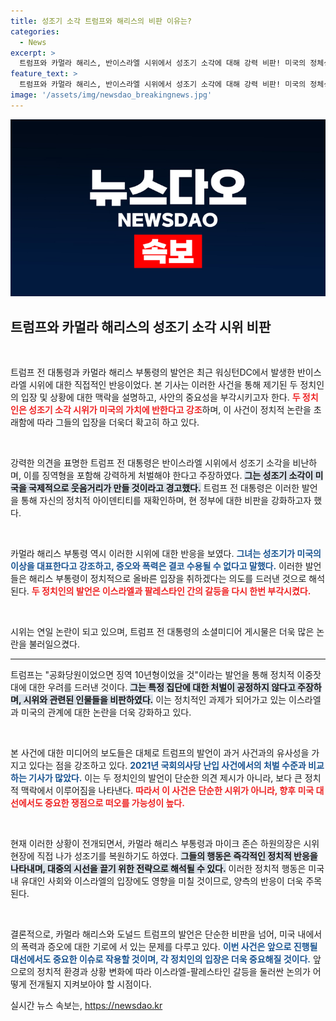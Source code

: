 ```yaml
---
title: 성조기 소각 트럼프와 해리스의 비판 이유는?
categories:
  - News
excerpt: >
  트럼프와 카멀라 해리스, 반이스라엘 시위에서 성조기 소각에 대해 강력 비판! 미국의 정체성을 지키려는 두 정치인의 대응이 주목받고 있다. 이들의 발언이 선거에 미칠 영향은? 클릭해서 자세한 내용을 확인하세요!
feature_text: >
  트럼프와 카멀라 해리스, 반이스라엘 시위에서 성조기 소각에 대해 강력 비판! 미국의 정체성을 지키려는 두 정치인의 대응이 주목받고 있다. 이들의 발언이 선거에 미칠 영향은? 클릭해서 자세한 내용을 확인하세요!
image: '/assets/img/newsdao_breakingnews.jpg'
---
```


<p><img src="/assets/img/newsdao_breakingnews.jpg" alt="cryptoinkorea 속보" /></p>

<h2 data-ke-size="size26">트럼프와 카멀라 해리스의 성조기 소각 시위 비판</h2>

<p data-ke-size="size16">&nbsp;</p>

<p>트럼프 전 대통령과 카멀라 해리스 부통령의 발언은 최근 워싱턴DC에서 발생한 반이스라엘 시위에 대한 직접적인 반응이었다. 본 기사는 이러한 사건을 통해 제기된 두 정치인의 입장 및 상황에 대한 맥락을 설명하고, 사안의 중요성을 부각시키고자 한다. <b><span style="color: #ee2323;">두 정치인은 성조기 소각 시위가 미국의 가치에 반한다고 강조</span></b>하며, 이 사건이 정치적 논란을 초래함에 따라 그들의 입장을 더욱더 확고히 하고 있다.</p>

<p data-ke-size="size16">&nbsp;</p>

<p>강력한 의견을 표명한 트럼프 전 대통령은 반이스라엘 시위에서 성조기 소각을 비난하며, 이를 징역형을 포함해 강력하게 처벌해야 한다고 주장하였다. <b><span style="background-color: #21538527;">그는 성조기 소각이 미국을 국제적으로 웃음거리가 만들 것이라고 경고했다.</span></b> 트럼프 전 대통령은 이러한 발언을 통해 자신의 정치적 아이덴티티를 재확인하며, 현 정부에 대한 비판을 강화하고자 했다.</p>

<p data-ke-size="size16">&nbsp;</p>

<p>카멀라 해리스 부통령 역시 이러한 시위에 대한 반응을 보였다. <b><span style="color: #1a5490;">그녀는 성조기가 미국의 이상을 대표한다고 강조하고, 증오와 폭력은 결코 수용될 수 없다고 말했다.</span></b> 이러한 발언들은 해리스 부통령이 정치적으로 올바른 입장을 취하겠다는 의도를 드러낸 것으로 해석된다. <b><span style="color: #ee2323;">두 정치인의 발언은 이스라엘과 팔레스타인 간의 갈등을 다시 한번 부각시켰다.</span></b></p>

<p data-ke-size="size16">&nbsp;</p>

<p>시위는 연일 논란이 되고 있으며, 트럼프 전 대통령의 소셜미디어 게시물은 더욱 많은 논란을 불러일으켰다. <hr />트럼프는 "공화당원이었으면 징역 10년형이었을 것"이라는 발언을 통해 정치적 이중잣대에 대한 우려를 드러낸 것이다. <b><span style="background-color: #21538527;">그는 특정 집단에 대한 처벌이 공정하지 않다고 주장하며, 시위와 관련된 인물들을 비판하였다.</span></b> 이는 정치적인 과제가 되어가고 있는 이스라엘과 미국의 관계에 대한 논란을 더욱 강화하고 있다.</p>

<p data-ke-size="size16">&nbsp;</p>

<p>본 사건에 대한 미디어의 보도들은 대체로 트럼프의 발언이 과거 사건과의 유사성을 가지고 있다는 점을 강조하고 있다. <b><span style="color: #1a5490;">2021년 국회의사당 난입 사건에서의 처벌 수준과 비교하는 기사가 많았다.</span></b> 이는 두 정치인의 발언이 단순한 의견 제시가 아니라, 보다 큰 정치적 맥락에서 이루어짐을 나타낸다. <b><span style="color: #ee2323;">따라서 이 사건은 단순한 시위가 아니라, 향후 미국 대선에서도 중요한 쟁점으로 떠오를 가능성이 높다.</span></b></p>

<p data-ke-size="size16">&nbsp;</p>

<p>현재 이러한 상황이 전개되면서, 카멀라 해리스 부통령과 마이크 존슨 하원의장은 시위 현장에 직접 나가 성조기를 복원하기도 하였다. <b><span style="background-color: #21538527;">그들의 행동은 즉각적인 정치적 반응을 나타내며, 대중의 시선을 끌기 위한 전략으로 해석될 수 있다.</span></b> 이러한 정치적 행동은 미국 내 유대인 사회와 이스라엘의 입장에도 영향을 미칠 것이므로, 양측의 반응이 더욱 주목된다.</p>

<p data-ke-size="size16">&nbsp;</p>

<p>결론적으로, 카멀라 해리스와 도널드 트럼프의 발언은 단순한 비판을 넘어, 미국 내에서의 폭력과 증오에 대한 기로에 서 있는 문제를 다루고 있다. <b><span style="color: #1a5490;">이번 사건은 앞으로 진행될 대선에서도 중요한 이슈로 작용할 것이며, 각 정치인의 입장은 더욱 중요해질 것이다.</span></b> 앞으로의 정치적 환경과 상황 변화에 따라 이스라엘-팔레스타인 갈등을 둘러싼 논의가 어떻게 전개될지 지켜보아야 할 시점이다.</p>
실시간 뉴스 속보는, <a href="https://newsdao.kr" rel="dofollow">https://newsdao.kr</a>


